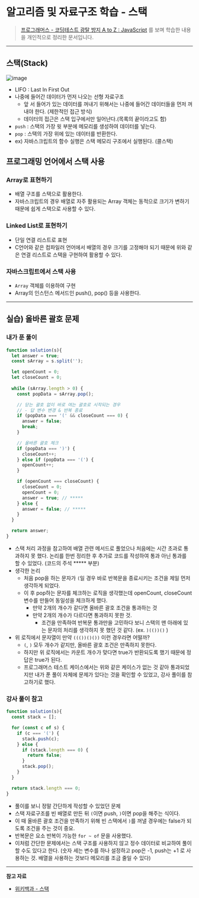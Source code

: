 # 알고리즘 및 자료구조 학습 - 스택

> [프로그래머스 - 코딩테스트 광탈 방지 A to Z : JavaScript](https://programmers.co.kr/learn/courses/13213) 를 보며 학습한 내용을 개인적으로 정리한 문서입니다.

---

## 스택(Stack)

![image](https://user-images.githubusercontent.com/104971437/177680005-9f554f0f-c2e2-4141-ad37-d3fe788b3eb1.png)

- LIFO : Last In First Out
- 나중에 들어간 데이터가 먼저 나오는 선형 자료구조
  - 앞 서 들어가 있는 데이터를 꺼내기 위해서는 나중에 들어간 데이터들을 먼저 꺼내야 한다. (제한적인 접근 방식)
  - 데이터의 접근은 스택 입구에서만 일어난다.(목록의 끝이라고도 함)
- `push` : 스택의 가장 윗 부분에 메모리를 생성하여 데이터를 넣는다.
- `pop` : 스택의 가장 위에 있는 데이터를 반환한다.
- ex) 자바스크립트의 함수 실행은 스택 메모리 구조에서 실행된다. (콜스택)

## 프로그래밍 언어에서 스택 사용

### Array로 표현하기

- 배열 구조를 스택으로 활용한다.
- 자바스크립트의 경우 배열로 자주 활용되는 Array 객체는 동적으로 크기가 변하기 때문에 쉽게 스택으로 사용할 수 있다.

### Linked List로 표현하기

- 단일 연결 리스트로 표현
- C언어와 같은 컴파일러 언어에서 배열의 경우 크기를 고정해야 되기 때문에 위와 같은 연결 리스트로 스택을 구현하여 활용할 수 있다.

### 자바스크립트에서 스택 사용

- `Array` 객체를 이용하여 구현
- Array의 인스턴스 메서드인 push(), pop() 등을 사용한다.

---

## 실습) 올바른 괄호 문제

### 내가 푼 풀이

```js
function solution(s){
  let answer = true;
  const sArray = s.split('');

  let openCount = 0;
  let closeCount = 0;
  
  while (sArray.length > 0) {
    const popData = sArray.pop();

    // 닫는 괄호 없이 바로 여는 괄호로 시작되는 경우
    // - 답 변수 변경 & 반복 종료
    if (popData === '(' && closeCount === 0) {
      answer = false;
      break;
    }

    // 올바른 괄호 체크
    if (popData === ')') {
      closeCount++;
    } else if (popData === '(') {
      openCount++;
    }

    if (openCount === closeCount) {
      closeCount = 0;
      openCount = 0;
      answer = true; // *****
    } else {
      answer = false; // *****
    }
  }

  return answer;
}
```

- 스택 처리 과정을 참고하여 배열 관련 메서드로 풀었으나 처음에는 시간 초과로 통과하지 못 했다. 논리를 한번 정리한 후 추가로 코드를 작성하여 통과 아닌 통과를 할 수 있었다. (코드의 주석 \*\*\*\*\* 부분)
- 생각한 논리
  - 처음 pop을 하는 문자가 `(`일 경우 바로 반복문을 종료시키는 조건을 제일 먼저 생각하게 되었다.
  - 이 후 pop하는 문자를 체크하는 로직을 생각했는데 openCount, closeCount 변수를 만들어 동일성을 체크하게 했다.
    - 만약 2개의 개수가 같다면 올바른 괄호 조건을 통과하는 것
    - 만약 2개의 개수가 다르다면 통과하지 못한 것.
      - 조건을 만족하여 반복문 통과만을 고민하다 보니 스택의 맨 아래에 있는 문자의 처리를 생각하지 못 했던 것 같다. (ex. `)(())()` )
- 위 로직에서 문자열이 만약 `((())()())` 이런 경우라면 어떨까?
  - `(`, `)` 모두 개수가 같지만, 올바른 괄호 조건은 만족하지 못한다.
  - 하지만 위 로직에서는 카운트 개수가 맞다면 true가 반환되도록 했기 때문에 정답은 true가 된다.
  - 프로그래머스 테스트 케이스에서는 위와 같은 케이스가 없는 것 같아 통과되었지만 내가 푼 풀이 자체에 문제가 있다는 것을 확인할 수 있었고, 강사 풀이를 참고하기로 했다.

### 강사 풀이 참고

```js
function solution(s){
  const stack = [];

  for (const c of s) {
    if (c === '(') {
      stack.push(c);
    } else {
      if (stack.length === 0) {
        return false;
      }
      stack.pop();
    }
  }

  return stack.length === 0;
}
```

- 풀이를 보니 정말 간단하게 작성할 수 있었던 문제
- 스택 자료구조를 빈 배열로 만든 뒤 `(`이면 push, `)`이면 pop을 해주는 식이다.
- 이 때 올바른 괄호 조건을 만족하기 위해 빈 스택에서 `)`를 꺼낼 경우에는 false가 되도록 조건을 주는 것이 중요.
- 반복문은 요소 반복이 가능한 `for ~ of` 문을 사용했다.
- 이처럼 간단한 문제에서는 스택 구조를 사용하지 않고 정수 데이터로 비교하여 풀이할 수도 있다고 한다. (숫자 세는 변수를 하나 설정하고 pop은 -1, push는 +1 로 사용하는 것. 배열을 사용하는 것보다 메모리를 조금 줄일 수 있다)

---

**참고 자료**

- [위키백과 - 스택](https://ko.wikipedia.org/wiki/%EC%8A%A4%ED%83%9D)